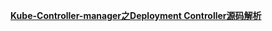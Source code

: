 


**[Kube-Controller-manager之Deployment Controller源码解析](https://xigang.github.io/2018/09/08/deployment/)**



